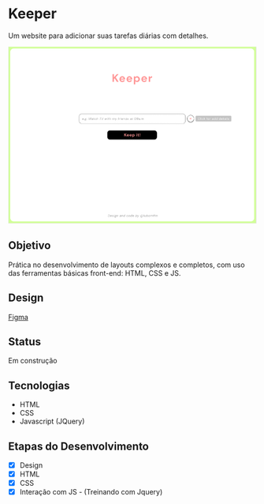 # Keeper

Um website para adicionar suas tarefas diárias com detalhes.

![Keeper Layout](./assets/design/design-desktop.png)

## Objetivo

Prática no desenvolvimento de layouts complexos e completos, com uso das ferramentas básicas front-end: HTML, CSS e JS.

## Design

[Figma](https://www.figma.com/proto/snZLdVmiqA0OXaZkEMYmvz/TODO?node-id=1%3A45&viewport=-315%2C344%2C0.3497963547706604&scaling=min-zoom)

## Status

Em construção

## Tecnologias

- HTML
- CSS
- Javascript (JQuery)

## Etapas do Desenvolvimento

- [x] Design
- [x] HTML
- [x] CSS
- [x] Interação com JS - (Treinando com Jquery)
